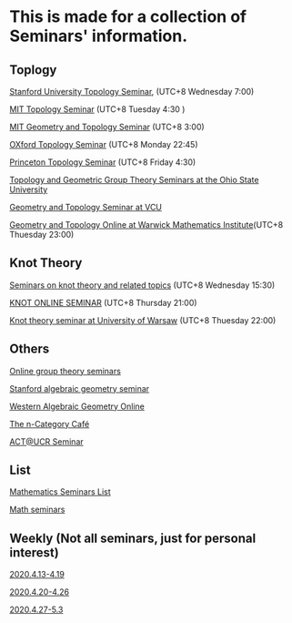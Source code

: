 #  This is made for a collection of Seminars' information.

## Toplogy
   [Stanford University Topology Seminar](https://mathematics.stanford.edu/events/topology), (UTC+8 Wednesday 7:00)
   
   [MIT Topology Seminar](https://math.mit.edu/topology/index.html) (UTC+8 Tuesday 4:30 )
   
   [MIT Geometry and Topology Seminar](https://sites.google.com/site/yupanduke/GTseminar) (UTC+8 3:00)
   
   [OXford Topology Seminar](https://www.maths.ox.ac.uk/events/list/700/all) (UTC+8 Monday 22:45)
   
   [Princeton Topology Seminar](https://www.math.princeton.edu/events/seminars/topology-seminar) (UTC+8 Friday 4:30)
   
   [Topology and Geometric Group Theory Seminars at the Ohio State University](https://sites.google.com/view/topoandggt)
   
   [Geometry and Topology Seminar at VCU](https://sites.google.com/vcu.edu/gtmp/home)
   
   [Geometry and Topology Online at Warwick Mathematics Institute](http://homepages.warwick.ac.uk/~masgar/Seminar/current_seminar.html)(UTC+8 Thuesday 23:00)
## Knot Theory
   [Seminars on knot theory and related topics](https://www.ktrt-seminars.com/) (UTC+8 Wednesday 15:30)
   
   [KNOT ONLINE SEMINAR](https://lrobert.perso.math.cnrs.fr/kos.html) (UTC+8 Thursday 21:00)

   [Knot theory seminar at University of Warsaw](https://www.mimuw.edu.pl/~mcboro/knot.html) (UTC+8 Thuesday 22:00)
## Others
   [Online group theory seminars](https://nato.li/grouptheory)
   
   [Stanford algebraic geometry seminar](https://agstanford.com/2020/03/27/the-stanford-algebraic-geometry-seminar-online/)
   
   [Western Algebraic Geometry Online](https://sites.math.washington.edu/~jarod/wagon.html)
   
   [The n-Category Café](https://golem.ph.utexas.edu/category/)
   
   [ACT@UCR Seminar](https://sites.google.com/ucr.edu/actucr/)
## List 
   [Mathematics Seminars List](https://jaume.dedios.cat/math-seminars/)
   
   [Math seminars](https://mathseminars.org/)
   
## Weekly (Not all seminars, just for personal interest)
   [2020.4.13-4.19](https://github.com/JWMath/Seminars/blob/master/2020.4.13-4.19.md)
   
   [2020.4.20-4.26](https://github.com/JWMath/Seminars/blob/master/2020.4.20-4.26.md)
   
   [2020.4.27-5.3](https://github.com/JWMath/Seminars/blob/master/2020.4.27-5.3.md)
